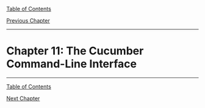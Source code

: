 [Table of Contents](_toc.md)

[Previous Chapter](ch10.md)

---

# Chapter 11: The Cucumber Command-Line Interface #


---
[Table of Contents](_toc.md)

[Next Chapter](ch12.md)
